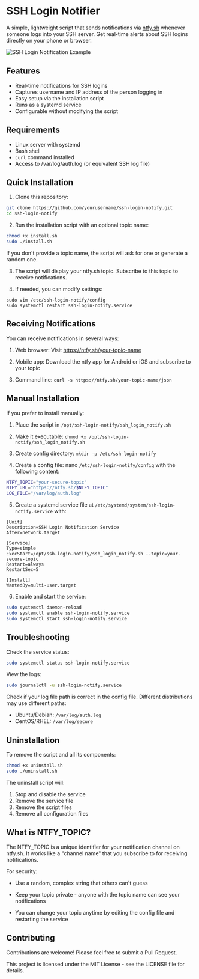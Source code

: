 # SSH Login Notifier

A simple, lightweight script that sends notifications via [ntfy.sh](https://ntfy.sh) whenever someone logs into your SSH server. Get real-time alerts about SSH logins directly on your phone or browser.

![SSH Login Notification Example](https://ntfy.sh/_next/static/media/logo.077f6a13.svg)

## Features

- Real-time notifications for SSH logins
- Captures username and IP address of the person logging in
- Easy setup via the installation script
- Runs as a systemd service
- Configurable without modifying the script

## Requirements

- Linux server with systemd
- Bash shell
- `curl` command installed
- Access to /var/log/auth.log (or equivalent SSH log file)

## Quick Installation

1. Clone this repository:

```bash
git clone https://github.com/yourusername/ssh-login-notify.git
cd ssh-login-notify
```

2. Run the installation script with an optional topic name:

```bash
chmod +x install.sh
sudo ./install.sh
```

If you don't provide a topic name, the script will ask for one or generate a random one.

3. The script will display your ntfy.sh topic. Subscribe to this topic to receive notifications.

4. If needed, you can modify settings:

```
sudo vim /etc/ssh-login-notify/config
sudo systemctl restart ssh-login-notify.service
```

## Receiving Notifications

You can receive notifications in several ways:

1. Web browser: Visit https://ntfy.sh/your-topic-name

2. Mobile app: Download the ntfy app for Android or iOS and subscribe to your topic

3. Command line: `curl -s https://ntfy.sh/your-topic-name/json`

## Manual Installation

If you prefer to install manually:

1. Place the script in `/opt/ssh-login-notify/ssh_login_notify.sh`

2. Make it executable: `chmod +x /opt/ssh-login-notify/ssh_login_notify.sh`

3. Create config directory: `mkdir -p /etc/ssh-login-notify`

4. Create a config file: nano `/etc/ssh-login-notify/config` with the following content:

```bash
NTFY_TOPIC="your-secure-topic"
NTFY_URL="https://ntfy.sh/$NTFY_TOPIC"
LOG_FILE="/var/log/auth.log"
```

5. Create a systemd service file at `/etc/systemd/system/ssh-login-notify.service` with:

```
[Unit]
Description=SSH Login Notification Service
After=network.target

[Service]
Type=simple
ExecStart=/opt/ssh-login-notify/ssh_login_notify.sh --topic=your-secure-topic
Restart=always
RestartSec=5

[Install]
WantedBy=multi-user.target
```

6. Enable and start the service:

```bash
sudo systemctl daemon-reload
sudo systemctl enable ssh-login-notify.service
sudo systemctl start ssh-login-notify.service
```

## Troubleshooting

Check the service status:

```bash
sudo systemctl status ssh-login-notify.service
```

View the logs:

```bash
sudo journalctl -u ssh-login-notify.service
```

Check if your log file path is correct in the config file. Different distributions may use different paths:

- Ubuntu/Debian: `/var/log/auth.log`
- CentOS/RHEL: `/var/log/secure`

## Uninstallation

To remove the script and all its components:

```bash
chmod +x uninstall.sh
sudo ./uninstall.sh
```

The uninstall script will:

1. Stop and disable the service
2. Remove the service file
3. Remove the script files
4. Remove all configuration files

## What is NTFY_TOPIC?

The NTFY_TOPIC is a unique identifier for your notification channel on ntfy.sh. It works like a "channel name" that you subscribe to for receiving notifications.

For security:

- Use a random, complex string that others can't guess

- Keep your topic private - anyone with the topic name can see your notifications

- You can change your topic anytime by editing the config file and restarting the service

## Contributing

Contributions are welcome! Please feel free to submit a Pull Request.

This project is licensed under the MIT License - see the LICENSE file for details.